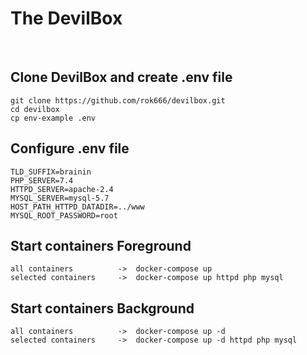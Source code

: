 <h1>The DevilBox</h1>
<br>
<h2>Clone DevilBox and create .env file</h2>

```
git clone https://github.com/rok666/devilbox.git
cd devilbox
cp env-example .env
```

<h2>Configure .env file</h2>

```
TLD_SUFFIX=brainin
PHP_SERVER=7.4
HTTPD_SERVER=apache-2.4
MYSQL_SERVER=mysql-5.7
HOST_PATH_HTTPD_DATADIR=../www
MYSQL_ROOT_PASSWORD=root
```

<h2>Start containers Foreground</h2>

```
all containers          ->  docker-compose up
selected containers     ->  docker-compose up httpd php mysql
```

<h2>Start containers Background</h2>

```
all containers          ->  docker-compose up -d
selected containers     ->  docker-compose up -d httpd php mysql
```



